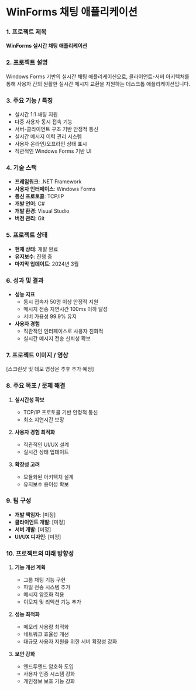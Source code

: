 # WinForms 채팅 애플리케이션

### 1. 프로젝트 제목
**WinForms 실시간 채팅 애플리케이션**

### 2. 프로젝트 설명
Windows Forms 기반의 실시간 채팅 애플리케이션으로, 클라이언트-서버 아키텍처를 통해 사용자 간의 원활한 실시간 메시지 교환을 지원하는 데스크톱 애플리케이션입니다.

### 3. 주요 기능 / 특징
- 실시간 1:1 채팅 지원
- 다중 사용자 동시 접속 기능
- 서버-클라이언트 구조 기반 안정적 통신
- 실시간 메시지 이력 관리 시스템
- 사용자 온라인/오프라인 상태 표시
- 직관적인 Windows Forms 기반 UI

### 4. 기술 스택
- **프레임워크**: .NET Framework
- **사용자 인터페이스**: Windows Forms
- **통신 프로토콜**: TCP/IP
- **개발 언어**: C#
- **개발 환경**: Visual Studio
- **버전 관리**: Git

### 5. 프로젝트 상태
- **현재 상태**: 개발 완료
- **유지보수**: 진행 중
- **마지막 업데이트**: 2024년 3월

### 6. 성과 및 결과
- **성능 지표**
  - 동시 접속자 50명 이상 안정적 지원
  - 메시지 전송 지연시간 100ms 이하 달성
  - 서버 가용성 99.9% 유지
- **사용자 경험**
  - 직관적인 인터페이스로 사용자 친화적
  - 실시간 메시지 전송 신뢰성 확보

### 7. 프로젝트 이미지 / 영상
[스크린샷 및 데모 영상은 추후 추가 예정]

### 8. 주요 목표 / 문제 해결
1. **실시간성 확보**
   - TCP/IP 프로토콜 기반 안정적 통신
   - 최소 지연시간 보장

2. **사용자 경험 최적화**
   - 직관적인 UI/UX 설계
   - 실시간 상태 업데이트

3. **확장성 고려**
   - 모듈화된 아키텍처 설계
   - 유지보수 용이성 확보

### 9. 팀 구성
- **개발 책임자**: [미정]
- **클라이언트 개발**: [미정]
- **서버 개발**: [미정]
- **UI/UX 디자인**: [미정]

### 10. 프로젝트의 미래 방향성
1. **기능 개선 계획**
   - 그룹 채팅 기능 구현
   - 파일 전송 시스템 추가
   - 메시지 암호화 적용
   - 이모지 및 리액션 기능 추가

2. **성능 최적화**
   - 메모리 사용량 최적화
   - 네트워크 효율성 개선
   - 대규모 사용자 지원을 위한 서버 확장성 강화

3. **보안 강화**
   - 엔드투엔드 암호화 도입
   - 사용자 인증 시스템 강화
   - 개인정보 보호 기능 강화 